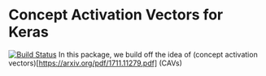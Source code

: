 # Concept Activation Vectors for Keras
[![Build Status](https://travis-ci.com/pnxenopoulos/cav-keras.svg?branch=master)](https://travis-ci.com/pnxenopoulos/cav-keras)
In this package, we build off the idea of (concept activation vectors)[https://arxiv.org/pdf/1711.11279.pdf] (CAVs)
